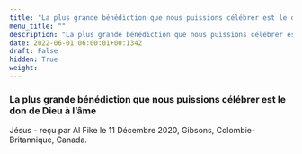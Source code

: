 ```yaml
---
title: "La plus grande bénédiction que nous puissions célébrer est le don de Dieu à l’âme"
menu_title: ""
description: "La plus grande bénédiction que nous puissions célébrer est le don de Dieu à l’âme"
date: 2022-06-01 06:00:01+00:1342
draft: False
hidden: True
weight:
---
```

### La plus grande bénédiction que nous puissions célébrer est le don de Dieu à l’âme

Jésus - reçu par Al Fike le 11 Décembre 2020, Gibsons, Colombie-Britannique, Canada.



